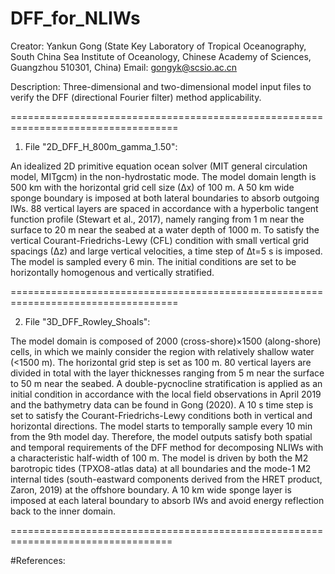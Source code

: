 # DFF_for_NLIWs

Creator: Yankun Gong (State Key Laboratory of Tropical Oceanography, South China Sea Institute of Oceanology, Chinese Academy of Sciences, Guangzhou 510301, China)
Email: gongyk@scsio.ac.cn

Description:
Three-dimensional and two-dimensional model input files to verify the DFF (directional Fourier filter) method applicability.

===================================================================================
1. File "2D_DFF_H_800m_gamma_1.50":

  An idealized 2D primitive equation ocean solver (MIT general circulation model, MITgcm) in the non-hydrostatic mode. The model domain length is 500 km with the horizontal grid cell size (∆x) of 100 m. A 50 km wide sponge boundary is imposed at both lateral boundaries to absorb outgoing IWs. 88 vertical layers are spaced in accordance with a hyperbolic tangent function profile (Stewart et al., 2017), namely ranging from 1 m near the surface to 20 m near the seabed at a water depth of 1000 m. To satisfy the vertical Courant-Friedrichs-Lewy (CFL) condition with small vertical grid spacings (∆z) and large vertical velocities, a time step of ∆t=5 s is imposed. The model is sampled every 6 min. The initial conditions are set to be horizontally homogenous and vertically stratified.

===================================================================================

2. File "3D_DFF_Rowley_Shoals":

  The model domain is composed of 2000 (cross-shore)×1500 (along-shore) cells, in which we mainly consider the region with relatively shallow water (<1500 m). The horizontal grid step is set as 100 m. 80 vertical layers are divided in total with the layer thicknesses ranging from 5 m near the surface to 50 m near the seabed. A double-pycnocline stratification is applied as an initial condition in accordance with the local field observations in April 2019 and the bathymetry data can be found in Gong (2020). A 10 s time step is set to satisfy the Courant-Friedrichs-Lewy conditions both in vertical and horizontal directions. The model starts to temporally sample every 10 min from the 9th model day. Therefore, the model outputs satisfy both spatial and temporal requirements of the DFF method for decomposing NLIWs with a characteristic half-width of 100 m. The model is driven by both the M2 barotropic tides (TPXO8-atlas data) at all boundaries and the mode-1 M2 internal tides (south-eastward components derived from the HRET product, Zaron, 2019) at the offshore boundary. A 10 km wide sponge layer is imposed at each lateral boundary to absorb IWs and avoid energy reflection back to the inner domain.
  
==================================================================================

#References:
